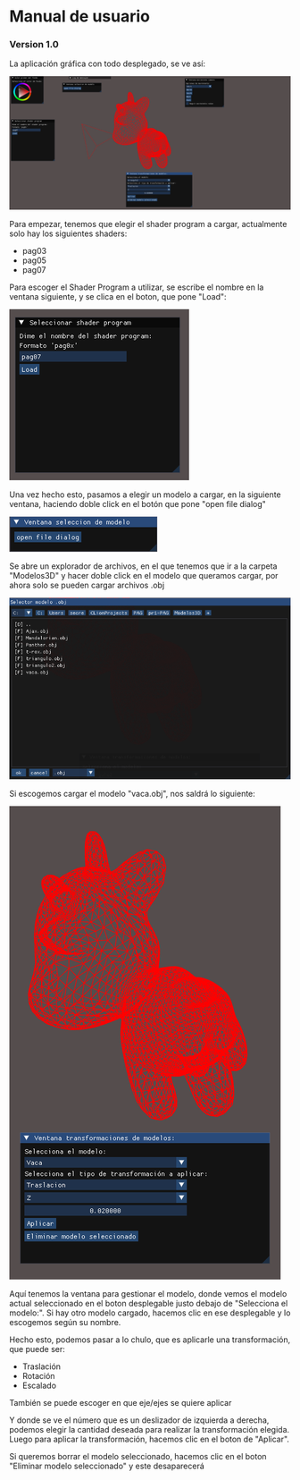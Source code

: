 # Manual de usuario
### Version 1.0

La aplicación gráfica con todo desplegado, se ve así:

<img src="/images/manual_usuario/manual_0.png">

Para empezar, tenemos que elegir el shader program a cargar, actualmente solo hay los siguientes shaders:
- pag03
- pag05
- pag07

Para escoger el Shader Program a utilizar, se escribe el nombre en la ventana siguiente, y se clica en el boton,
que pone "Load":

<img src="/images/manual_usuario/manual_1.png">

Una vez hecho esto, pasamos a elegir un modelo a cargar, en la siguiente ventana, haciendo doble click en
el botón que pone "open file dialog"

<img src="/images/manual_usuario/manual_2.png">

Se abre un explorador de archivos, en el que tenemos que ir a la carpeta "Modelos3D" y hacer doble click
en el modelo que queramos cargar, por ahora solo se pueden cargar archivos .obj

<img src="/images/manual_usuario/manual_3.png">

Si escogemos cargar el modelo "vaca.obj", nos saldrá lo siguiente:

<img src="/images/manual_usuario/manual_4.png">

Aquí tenemos la ventana para gestionar el modelo, donde vemos el modelo actual seleccionado
en el boton desplegable justo debajo de "Selecciona el modelo:". Si hay otro modelo cargado, hacemos clic en
ese desplegable y lo escogemos según su nombre.

Hecho esto, podemos pasar a lo chulo, que es aplicarle una transformación, que puede ser:
- Traslación
- Rotación
- Escalado

También se puede escoger en que eje/ejes se quiere aplicar

Y donde se ve el número que es un deslizador de izquierda a derecha, podemos elegir la cantidad deseada para realizar la transformación elegida.
Luego para aplicar la transformación, hacemos clic en el boton de "Aplicar".

Si queremos borrar el modelo seleccionado, hacemos clic en el boton "Eliminar modelo seleccionado" y este
desaparecerá



